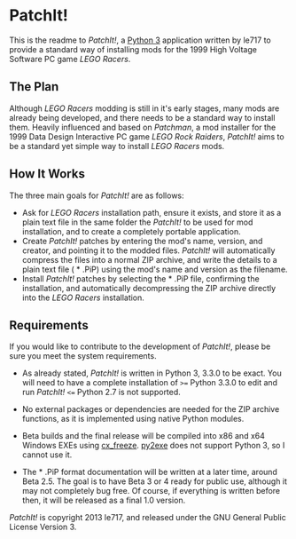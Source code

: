 PatchIt!
========

This is the readme to *PatchIt!*, a [Python 3](http://www.python.org) application written by le717 to provide a standard way of 
installing mods for the 1999 High Voltage Software PC game *LEGO Racers*.

The Plan
--------

Although *LEGO Racers* modding is still in it's early stages, many mods are already being developed, and there 
needs to be a standard way to install them. Heavily influenced and based on *Patchman*, a mod installer for 
the 1999 Data Design Interactive PC game *LEGO Rock Raiders*, *PatchIt!* aims to be a standard yet simple way 
to install *LEGO Racers* mods.

How It Works
------------

The three main goals for *PatchIt!* are as follows:

* Ask for *LEGO Racers* installation path, ensure it exists, and store it as a plain text file in the same folder the *PatchIt!* to be used for mod installation, and to create a completely portable application.
* Create *PatchIt!* patches by entering the mod's name, version, and creator, and pointing it to the modded files. *PatchIt!* will automatically compress the 
files into a normal ZIP archive, and write the details to a plain text file ( * .PiP) using the mod's name and version as the filename.
* Install *PatchIt!* patches by selecting the * .PiP file, confirming the installation, and automatically decompressing the ZIP archive directly into the *LEGO 
Racers* installation.

Requirements
----------

If you would like to contribute to the development of *PatchIt!*, please be sure you meet the system requirements.

* As already stated, *PatchIt!* is written in Python 3, 3.3.0 to be exact. You will need to have a complete installation of `>=` Python 3.3.0 to edit and run *PatchIt!* `<=` Python 2.7 is not supported.

* No external packages or dependencies are needed for the ZIP archive functions, as it is implemented using native Python modules.
* Beta builds and the final release will be compiled into x86 and x64 Windows EXEs using [cx_freeze](cx-freeze.sourceforge.net). [py2exe](http://www.py2exe.org) does not support Python 3, so I cannot use it.
 
* The * .PiP format documentation will be written at a later time, around Beta 2.5. The goal is to have Beta 3 or 4 ready for public use, although it may not completely bug free. Of course, if everything is written before then, it will be released as a final 1.0 version.

*PatchIt!* is copyright 2013 le717, and released under the GNU General Public License Version 3.